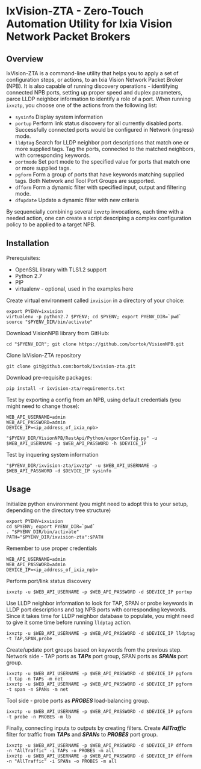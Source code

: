 # IxVision-ZTA - Zero-Touch Automation Utility for Ixia Vision Network Packet Brokers
## Overview
IxVision-ZTA is a command-line utility that helps you to apply a set of configuration steps, or actions, to an Ixia Vision Network Packet Broker (NPB). It is also capable of running discovery operations - identifying connected NPB ports, setting up proper speed and duplex parameters, parce LLDP neighbor information to identify a role of a port. When running `ixvztp`, you choose one of the actions from the following list:

* `sysinfo`  Display system information
* `portup`   Perform link status discovery for all currently disabled ports. Successfully connected ports would be configured in Network (ingress) mode.
* `lldptag`  Search for LLDP neighbor port descriptions that match one or more supplied tags. Tag the ports, connected to the matched neighbors, with corresponding keywords.
* `portmode` Set port mode to the specified value for ports that match one or more supplied tags.
* `pgform`   Form a group of ports that have keywords matching supplied tags. Both Network and Tool Port Groups are supported.
* `dfform`   Form a dynamic filter with specified input, output and filtering mode.
* `dfupdate` Update a dynamic filter with new criteria

By sequencially combining several `ixvztp` invocations, each time with a needed action, one can create a script descriping a complex configuration policy to be applied to a target NPB. 

## Installation
Prerequisites:

* OpenSSL library with TLS1.2 support
* Python 2.7
* PIP
* virtualenv - optional, used in the examples here

Create virtual environment called `ixvision` in a directory of your choice:

    export PYENV=ixvision
    virtualenv -p python2.7 $PYENV; cd $PYENV; export PYENV_DIR=`pwd`
    source "$PYENV_DIR/bin/activate"

Download VisionNPB library from GitHub:

    cd "$PYENV_DIR"; git clone https://github.com/bortok/VisionNPB.git

Clone IxVision-ZTA repository

    git clone git@github.com:bortok/ixvision-zta.git

Download pre-requisite packages:

    pip install -r ixvision-zta/requirements.txt

Test by exporting a config from an NPB, using default credentials (you might need to change those):

    WEB_API_USERNAME=admin
    WEB_API_PASSWORD=admin
    DEVICE_IP=<ip_address_of_ixia_npb>

    "$PYENV_DIR/VisionNPB/RestApi/Python/exportConfig.py" -u $WEB_API_USERNAME -p $WEB_API_PASSWORD -h $DEVICE_IP

Test by inquering system information

    "$PYENV_DIR/ixvision-zta/ixvztp" -u $WEB_API_USERNAME -p $WEB_API_PASSWORD -d $DEVICE_IP sysinfo


## Usage

Initialize python environment (you might need to adopt this to your setup, depending on the directory tree structure)

    export PYENV=ixvision
    cd $PYENV; export PYENV_DIR=`pwd`
    . "$PYENV_DIR/bin/activate"
    PATH="$PYENV_DIR/ixvision-zta":$PATH

Remember to use proper credentials

    WEB_API_USERNAME=admin
    WEB_API_PASSWORD=admin
    DEVICE_IP=<ip_address_of_ixia_npb>


Perform port/link status discovery

    ixvztp -u $WEB_API_USERNAME -p $WEB_API_PASSWORD -d $DEVICE_IP portup


Use LLDP neighbor information to look for TAP, SPAN or probe keywords in LLDP port descriptions and tag NPB ports with corresponding keywords. Since it takes time for LLDP neighbor database to populate, you might need to give it some time before running `lldptag` action.

    ixvztp -u $WEB_API_USERNAME -p $WEB_API_PASSWORD -d $DEVICE_IP lldptag -t TAP,SPAN,probe

Create/update port groups based on keywords from the previous step. Network side - TAP ports as _**TAPs**_ port group, SPAN ports as _**SPANs**_ port group.

    ixvztp -u $WEB_API_USERNAME -p $WEB_API_PASSWORD -d $DEVICE_IP pgform -t tap -n TAPs -m net
    ixvztp -u $WEB_API_USERNAME -p $WEB_API_PASSWORD -d $DEVICE_IP pgform -t span -n SPANs -m net

Tool side - probe ports as _**PROBES**_ load-balancing group.

    ixvztp -u $WEB_API_USERNAME -p $WEB_API_PASSWORD -d $DEVICE_IP pgform -t probe -n PROBES -m lb


Finally, connecting inputs to outputs by creating filters. Create _**AllTraffic**_ filter for traffic from _**TAPs**_ and _**SPANs**_ to _**PROBES**_ port group.

    ixvztp -u $WEB_API_USERNAME -p $WEB_API_PASSWORD -d $DEVICE_IP dfform -n "AllTraffic" -i TAPs -o PROBES -m all
    ixvztp -u $WEB_API_USERNAME -p $WEB_API_PASSWORD -d $DEVICE_IP dfform -n "AllTraffic" -i SPANs -o PROBES -m all

